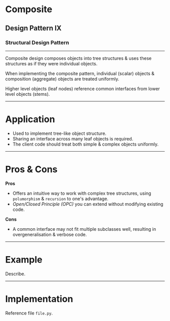 # Composite
## Design Pattern IX
### Structural Design Pattern
----


Composite design composes objects into tree structures & uses these structures as if they were individual objects.


When implementing the composite pattern, individual (scalar) objects & composition (aggregate) objects are treated uniformly.


Higher level objects (leaf nodes) reference common interfaces from lower level objects (stems).

---
# Application

- Used to implement tree-like object structure.
- Sharing an interface across many leaf objects is required.
- The client code should treat both simple & complex objects uniformly.

---
# Pros & Cons

**Pros**


- Offers an intuitive way to work with complex tree structures, using `polumorphism` & `recursion` to one's advantage.
- _Open/Closed Principle (OPC)_ you can extend without modifying existing code. 

**Cons**

- A common interface may not fit multiple subclasses well, resulting in overgeneralisation & verbose code.

---
# Example

Describe.

---
# Implementation

Reference file `file.py`.
